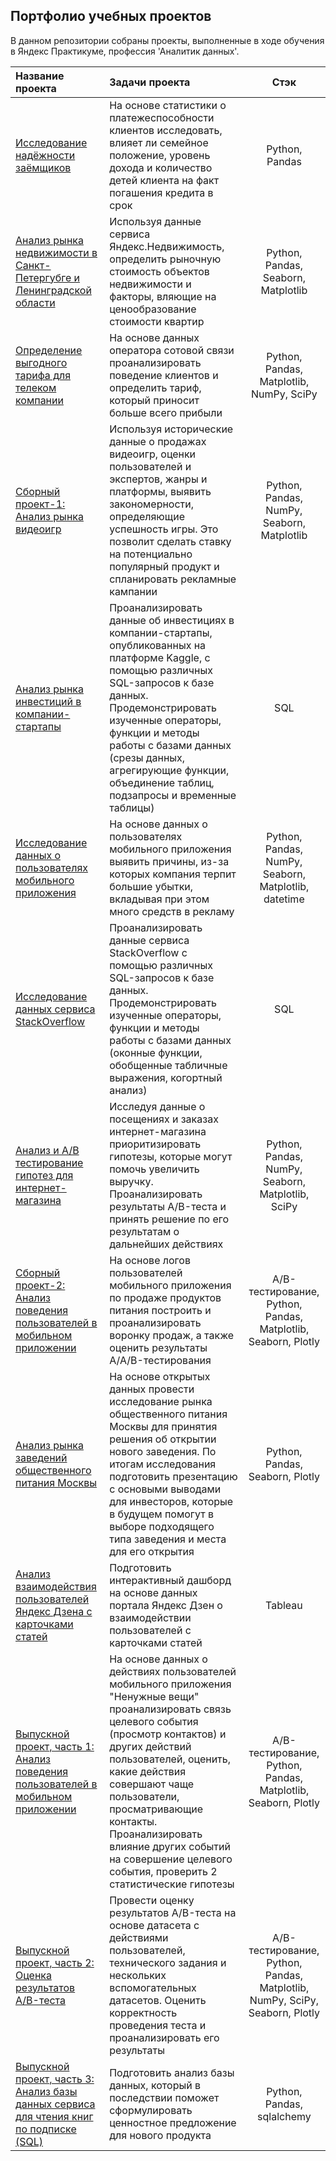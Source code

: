 
## Портфолио учебных проектов

В данном репозитории собраны проекты, выполненные в ходе обучения в Яндекс Практикуме, профессия 'Аналитик данных'.

|Название проекта|Задачи проекта|Стэк|
|:------------- |:------------------|:-----:|
|[Исследование надёжности заёмщиков](https://github.com/Aganemnum/yandex_praktikum_project/blob/main/%D0%9F%D1%80%D0%B5%D0%B4%D0%BE%D0%B1%D1%80%D0%B0%D0%B1%D0%BE%D1%82%D0%BA%D0%B0%20%D0%B4%D0%B0%D0%BD%D0%BD%D1%8B%D1%85/bank.ipynb)|На основе статистики о платежеспособности клиентов исследовать, влияет ли семейное положение, уровень дохода и количество детей клиента на факт погашения кредита в срок|Python, Pandas|
|[Анализ рынка недвижимости в Санкт-Петергубге и Ленинградской области](https://github.com/Aganemnum/yandex_praktikum_project/tree/main/%D0%98%D1%81%D1%81%D0%BB%D0%B5%D0%B4%D0%BE%D0%B2%D0%B0%D1%82%D0%B5%D0%BB%D1%8C%D1%81%D0%BA%D0%B8%D0%B9%20%D0%B0%D0%BD%D0%B0%D0%BB%D0%B8%D0%B7%20%D0%B4%D0%B0%D0%BD%D0%BD%D1%8B%D1%85)|Используя данные сервиса Яндекс.Недвижимость, определить рыночную стоимость объектов недвижимости и факторы, вляющие на ценообразование стоимости квартир|Python, Pandas, Seaborn, Matplotlib|
|[Определение выгодного тарифа для телеком компании](https://github.com/yanashinkaryuk/yandex_praktikum/blob/2c3ecee2fe6d51d0514c8ac9c76ddde6a951cf8d/4.%20%D0%A1%D1%82%D0%B0%D1%82%D0%B8%D1%81%D1%82%D0%B8%D1%87%D0%B5%D1%81%D0%BA%D0%B8%D0%B9%20%D0%B0%D0%BD%D0%B0%D0%BB%D0%B8%D0%B7%20%D0%B4%D0%B0%D0%BD%D0%BD%D1%8B%D1%85/Mobile_operator.ipynb)|На основе данных оператора сотовой связи проанализировать поведение клиентов и определить тариф, который приносит больше всего прибыли|Python, Pandas, Matplotlib, NumPy, SciPy|
|[Сборный проект-1: Анализ рынка видеоигр](https://github.com/yanashinkaryuk/yandex_praktikum/blob/main/5.%20%D0%A1%D0%B1%D0%BE%D1%80%D0%BD%D1%8B%D0%B9%20%D0%BF%D1%80%D0%BE%D0%B5%D0%BA%D1%82%201/Games.ipynb)| Используя исторические данные о продажах видеоигр, оценки пользователей и экспертов, жанры и платформы, выявить закономерности, определяющие успешность игры. Это позволит сделать ставку на потенциально популярный продукт и спланировать рекламные кампании|Python, Pandas, NumPy, Seaborn, Matplotlib|
|[Анализ рынка инвестиций в компании-стартапы](https://github.com/yanashinkaryuk/yandex_praktikum/blob/main/6.%20%D0%91%D0%B0%D0%B7%D0%BE%D0%B2%D1%8B%D0%B9%20SQL/%D0%9F%D1%80%D0%BE%D0%B5%D0%BA%D1%82.pdf)|Проанализировать данные об инвестициях в компании-стартапы, опубликованных на платформе Kaggle, с помощью различных SQL-запросов к базе данных. Продемонстрировать изученные операторы, функции и методы работы с базами данных (срезы данных, агрегирующие функции, объединение таблиц, подзапросы и временные таблицы)|SQL|
|[Исследование данных о пользователях мобильного приложения](https://github.com/yanashinkaryuk/yandex_praktikum/blob/main/7.%20%D0%90%D0%BD%D0%B0%D0%BB%D0%B8%D0%B7%20%D0%B1%D0%B8%D0%B7%D0%BD%D0%B5%D1%81-%D0%BF%D0%BE%D0%BA%D0%B0%D0%B7%D0%B0%D1%82%D0%B5%D0%BB%D0%B5%D0%B9/App.ipynb)|На основе данных о пользователях мобильного приложения выявить причины, из-за которых компания терпит большие убытки, вкладывая при этом много средств в рекламу|Python, Pandas, NumPy, Seaborn, Matplotlib, datetime|
|[Исследование данных сервиса StackOverflow](https://github.com/yanashinkaryuk/yandex_praktikum/blob/05c87d972f10748532944a9e51d441f2bf90521e/8.%20%D0%9F%D1%80%D0%BE%D0%B4%D0%B2%D0%B8%D0%BD%D1%83%D1%82%D1%8B%D0%B9%20SQL/%D0%9F%D1%80%D0%BE%D0%B5%D0%BA%D1%82%20%D0%BF%D1%80%D0%BE%D0%B4%D0%B2%D0%B8%D0%BD%D1%83%D1%82%D1%8B%D0%B9%20SQL.pdf)|Проанализировать данные сервиса StackOverflow с помощью различных SQL-запросов к базе данных. Продемонстрировать изученные операторы, функции и методы работы с базами данных (оконные функции, обобщенные табличные выражения, когортный анализ)|SQL|
|[Анализ и A/B тестирование гипотез для интернет-магазина](https://github.com/yanashinkaryuk/yandex_praktikum/blob/f41d637dd0df3b4e31c1c8685868c1ac7ba81ade/9.%20%D0%9F%D1%80%D0%B8%D0%BD%D1%8F%D1%82%D0%B8%D0%B5%20%D1%80%D0%B5%D1%88%D0%B5%D0%BD%D0%B8%D0%B9%20%D0%B2%20%D0%B1%D0%B8%D0%B7%D0%BD%D0%B5%D1%81%D0%B5/AB%20test.ipynb)|Исследуя данные о посещениях и заказах интернет-магазина приоритизировать гипотезы, которые могут помочь увеличить выручку. Проанализировать результаты A/B-теста и принять решение по его результатам о дальнейших действиях|Python, Pandas, NumPy, Seaborn, Matplotlib, SciPy|
|[Сборный проект-2: Анализ поведения пользователей в мобильном приложении](https://github.com/yanashinkaryuk/yandex_praktikum/blob/2c02018756bf8c1e64a79cac180d8683e9416daf/%D0%A1%D0%B1%D0%BE%D1%80%D0%BD%D1%8B%D0%B9%20%D0%BF%D1%80%D0%BE%D0%B5%D0%BA%D1%82%202/Food_app.ipynb)|На основе логов пользователей мобильного приложения по продаже продуктов питания построить и проанализировать воронку продаж, а также оценить результаты A/A/B-тестирования|A/B-тестирование, Python, Pandas, Matplotlib, Seaborn, Plotly|
|[Анализ рынка заведений общественного питания Москвы](https://github.com/yanashinkaryuk/yandex_praktikum/blob/2c02018756bf8c1e64a79cac180d8683e9416daf/%D0%9A%D0%B0%D0%BA%20%D1%80%D0%B0%D1%81%D1%81%D0%BA%D0%B0%D0%B7%D0%B0%D1%82%D1%8C%20%D0%B8%D1%81%D1%82%D0%BE%D1%80%D0%B8%D1%8E%20%D1%81%20%D0%BF%D0%BE%D0%BC%D0%BE%D1%89%D1%8C%D1%8E%20%D0%B4%D0%B0%D0%BD%D0%BD%D1%8B%D1%85/food_msk.ipynb)|На основе открытых данных провести исследование рынка общественного питания Москвы для принятия решения об открытии нового заведения. По итогам исследования подготовить презентацию c основыми выводами для инвесторов, которые в будущем помогут в выборе подходящего типа заведения и места для его открытия|Python, Pandas, Seaborn, Plotly|
|[Анализ взаимодействия пользователей Яндекс Дзена с карточками статей](https://public.tableau.com/app/profile/yana.shinkaryuk/viz/_16897322533540/sheet4?publish=yes)|Подготовить интерактивный дашборд на основе данных портала Яндекс Дзен о взаимодействии пользователей с карточками статей|Tableau|
|[Выпускной проект, часть 1: Анализ поведения пользователей в мобильном приложении](https://github.com/yanashinkaryuk/yandex_praktikum/blob/d38a62b120f3e470abdb9100edb2459293a3a7af/%D0%92%D1%8B%D0%BF%D1%83%D1%81%D0%BA%D0%BD%D0%BE%D0%B9%20%D0%BF%D1%80%D0%BE%D0%B5%D0%BA%D1%82/app_final.ipynb)|На основе данных о действиях пользователей мобильного приложения "Ненужные вещи" проанализировать связь целевого события (просмотр контактов) и других действий пользователей, оценить, какие действия совершают чаще пользователи, просматривающие контакты. Проанализировать влияние других событий на совершение целевого события, проверить 2 статистические гипотезы |A/B-тестирование, Python, Pandas, Matplotlib, Seaborn, Plotly|
|[Выпускной проект, часть 2: Оценка результатов A/B-теста](https://github.com/yanashinkaryuk/yandex_praktikum/blob/d38a62b120f3e470abdb9100edb2459293a3a7af/%D0%92%D1%8B%D0%BF%D1%83%D1%81%D0%BA%D0%BD%D0%BE%D0%B9%20%D0%BF%D1%80%D0%BE%D0%B5%D0%BA%D1%82/ab_test.ipynb)|Провести оценку результатов A/B-теста на основе датасета с действиями пользователей, технического задания и нескольких вспомогательных датасетов. Оценить корректность проведения теста и проанализировать его результаты|A/B-тестирование, Python, Pandas, Matplotlib, NumPy, SciPy, Seaborn, Plotly|
|[Выпускной проект, часть 3: Анализ базы данных сервиса для чтения книг по подписке (SQL)](https://github.com/yanashinkaryuk/yandex_praktikum/blob/2ad93f51452565a4d6c0bad93d6ffad129481766/%D0%92%D1%8B%D0%BF%D1%83%D1%81%D0%BA%D0%BD%D0%BE%D0%B9%20%D0%BF%D1%80%D0%BE%D0%B5%D0%BA%D1%82/final_sql.ipynb)|Подготовить анализ базы данных, который в последствии поможет сформулировать ценностное предложение для нового продукта|Python, Pandas, sqlalchemy|

